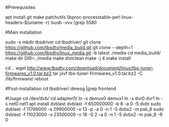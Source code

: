 #Prerequisites

apt install git make patchutils libproc-processtable-perl linux-headers-$(uname -r)
lsusb -vvv |grep 5580

#Main installation

sudo -s
mkdir tbsdriver
cd tbsdriver/
git clone https://github.com/tbsdtv/media_build.git
git clone --depth=1 https://github.com/tbsdtv/linux_media.git -b latest ./media
cd media_build/
make dir DIR=../media
make distclean
make -j 4
make install

cd ..
wget http://www.tbsdtv.com/download/document/linux/tbs-tuner-firmwares_v1.0.tar.bz2
tar jxvf tbs-tuner-firmwares_v1.0.tar.bz2 -C /lib/firmware/
reboot

#Post-installation
cd tbsdriver/
dmesg |grep frontend

#Usage
cd /dev/dvb/
cd adapter0/
ln -s demux0 demux1
ln -s dvr0 dvr1
ln -s net0 net1
apt install dvblast
dvblast -f 650000000 -b 8 -a 0 -5 dvbt
sudo dvblast -f 11766000 -s 29900000 -v 13 -p -a 0 -n 1 -5 dvbs2 -m psk_8
sudo dvblast -f 11023000 -s 23500000 -v 18 -S 2 -a 0 -n 1 -5 dvbs2 -m psk_8 -R 0
